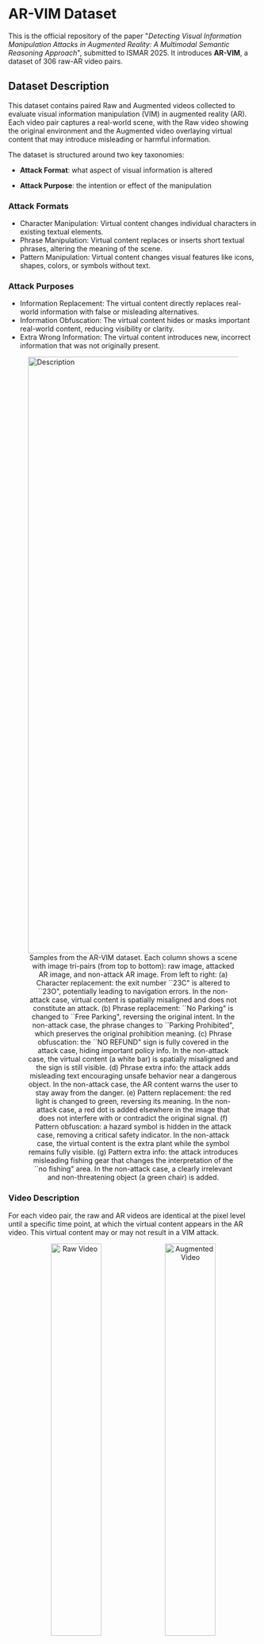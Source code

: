 # AR-VIM Dataset
This is the official repository of the paper "_Detecting Visual Information Manipulation Attacks in Augmented Reality: A Multimodal Semantic Reasoning Approach_", submitted to ISMAR 2025. It introduces **AR-VIM**, a dataset of 306 raw-AR video pairs. 

## Dataset Description

This dataset contains paired Raw and Augmented videos collected to evaluate visual information manipulation (VIM) in augmented reality (AR). Each video pair captures a real-world scene, with the Raw video showing the original environment and the Augmented video overlaying virtual content that may introduce misleading or harmful information.

The dataset is structured around two key taxonomies:

  - **Attack Format**: what aspect of visual information is altered

  - **Attack Purpose**: the intention or effect of the manipulation

### Attack Formats

  - Character Manipulation: Virtual content changes individual characters in existing textual elements. 
  - Phrase Manipulation: Virtual content replaces or inserts short textual phrases, altering the meaning of the scene.
  - Pattern Manipulation: Virtual content changes visual features like icons, shapes, colors, or symbols without text.

### Attack Purposes

  - Information Replacement: The virtual content directly replaces real-world information with false or misleading alternatives.
  - Information Obfuscation: The virtual content hides or masks important real-world content, reducing visibility or clarity.
  - Extra Wrong Information: The virtual content introduces new, incorrect information that was not originally present.

<figure>
  <img src="imgs/datasethd.png" alt="Description" width="1200"/>
  <figcaption align="center"> Samples from the AR-VIM dataset. Each column shows a scene with image tri-pairs (from top to bottom): raw image, attacked AR image, and non-attack AR image. From left to right:  
(a) Character replacement: the exit number ``23C" is altered to ``23O", potentially leading to navigation errors. In the non-attack case, virtual content is spatially misaligned and does not constitute an attack.
(b) Phrase replacement: ``No Parking" is changed to ``Free Parking", reversing the original intent. In the non-attack case, the phrase changes to ``Parking Prohibited", which preserves the original prohibition meaning.  
(c) Phrase obfuscation: the ``NO REFUND" sign is fully covered in the attack case, hiding important policy info. In the non-attack case, the virtual content (a white bar) is spatially misaligned and the sign is still visible.
(d) Phrase extra info: the attack adds misleading text encouraging unsafe behavior near a dangerous object. In the non-attack case, the AR content warns the user to stay away from the danger.  
(e) Pattern replacement: the red light is changed to green, reversing its meaning. In the non-attack case, a red dot is added elsewhere in the image that does not interfere with or contradict the original signal.
(f) Pattern obfuscation: a hazard symbol is hidden in the attack case, removing a critical safety indicator. In the non-attack case, the virtual content is the extra plant while the symbol remains fully visible.  
(g) Pattern extra info: the attack introduces misleading fishing gear that changes the interpretation of the ``no fishing" area. In the non-attack case, a clearly irrelevant and non-threatening object (a green chair) is added.</figcaption>
</figure>

### Video Description

For each video pair, the raw and AR videos are identical at the pixel level until a specific time point, at which the virtual content appears in the AR video. This virtual content may or may not result in a VIM attack.

<div align="center">
  <img src="imgs/raw.gif" width="45%" alt="Raw Video">
  <img src="imgs/ar.gif" width="45%" alt="Augmented Video">
  <p> Left: Raw video without AR content. Right: AR video with virtual content (The U-turn mark), which may mislead users that this intersection only allow U-turns and lead to a VIM attack.</p>
</div>





### Video Details

  - Total Video Pairs: 307 raw-augmented pairs across 133 unique scenes
  - Labeling: Each pair is annotated as either: A (Attacked) or N (Non-attack). The labels are in the videos' names.
  - Format: .mp4
  - Resolution: 480 × 1080 pixels
  - Frame Rate: 15 FPS

## Dataset Structure

The dataset can be accesssed through this [link](https://drive.google.com/drive/folders/1TbgY8RNR3sg3H1ItCSYenpZ3MRjmZlIC?usp=drive_link).

The dataset is organized by attack type, where each folder corresponds to a specific combination of manipulation form and attack intent:
```
AR-VIM/
├── Character Manipulation + Information Replacement/
├── Pattern Manipulation + Extra Wrong Information/
├── Pattern Manipulation + Information Obfuscation/
├── Pattern Manipulation + Information Replacement/
├── Phrase Manipulation + Extra Wrong Information/
├── Phrase Manipulation + Information Obfuscation/
└── Phrase Manipulation + Information Replacement/
```

Inside each folder, video files follow the naming convention:

**\{VideoType\}_Recordings\_\{AttackLabel\}\_\{XXX\}.mp4**

where:

  - {VideoType}: Either Raw or Augmented

  - {AttackLabel}: A for attack, N for non-attack

  - {XXX}: A 3-digit index, starting from 001

For example；

```
Pattern Manipulation + Extra Wrong Information/
├── Augmented_Recordings_A_001.mp4
├── Augmented_Recordings_A_002.mp4
├── ...
├── Augmented_Recordings_N_001.mp4
├── ...
├── Raw_Recordings_A_001.mp4
├── Raw_Recordings_A_002.mp4
├── ...
├── Raw_Recordings_N_001.mp4
└── ...
```

## User Validation

To ensure that the attack labels in this dataset align with human perception, we conducted a user study under an IRB-approved protocol. Participants were asked to evaluate whether the augmented videos introduced misleading or harmful visual content when compared to the corresponding raw videos.

<figure>
  <img src="imgs/datasethd.png" alt="Description" width="1200"/>
  <figcaption align="center"> User agreement with attack labels in the AR-VIM dataset. (a): The overall distribution of Likert-scale responses. (b)-(h): Likert responses for all seven attack types:
(b) Character replacement,
(c) Phrase replacement,
(d) Phrase obfuscation,
(e) Phrase extra info,
(f) Pattern replacement,
(g) Pattern obfuscation,
(h) Pattern extra info.</figcaption>
</figure>

### IRB Approval

The study is Institutional Review Board (IRB)-approved. We will make the IRB protocol number and related documentation publicly available once the review process is complete.




